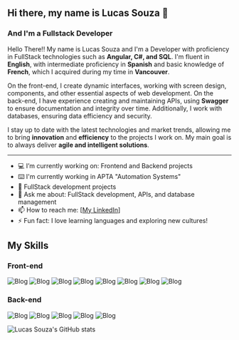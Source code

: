 ## Hi there, my name is Lucas Souza 👋  
### And I'm a Fullstack Developer

Hello There!! My name is Lucas Souza and I'm a Developer with proficiency in FullStack technologies such as **Angular, C#, and SQL**. I'm fluent in **English**, with intermediate proficiency in **Spanish** and basic knowledge of **French**, which I acquired during my time in **Vancouver**. 

On the front-end, I create dynamic interfaces, working with screen design, components, and other essential aspects of web development. On the back-end, I have experience creating and maintaining APIs, using **Swagger** to ensure documentation and integrity over time. Additionally, I work with databases, ensuring data efficiency and security.

I stay up to date with the latest technologies and market trends, allowing me to bring **innovation** and **efficiency** to the projects I work on. My main goal is to always deliver **agile and intelligent solutions**.

---

- 💻 I’m currently working on: Frontend and Backend projects
- ⌨️ I'm currently working in APTA "Automation Systems"
- 🧠 FullStack development projects
- 💬 Ask me about: FullStack development, APIs, and database management
- 📫 How to reach me: [[My LinkedIn](https://www.linkedin.com/in/lucas-vieira-souza-0435b1260/)]
- ⚡ Fun fact: I love learning languages and exploring new cultures!

## My Skills

### Front-end
![Blog](
https://img.shields.io/badge/HTML5-E34F26?style=for-the-badge&logo=html5&logoColor=white
)
![Blog](
    https://img.shields.io/badge/CSS3-1572B6?style=for-the-badge&logo=css3&logoColor=white
)
![Blog](
https://img.shields.io/badge/JavaScript-323330?style=for-the-badge&logo=javascript&logoColor=F7DF1E
)
![Blog](
https://img.shields.io/badge/Angular-DD0031?style=for-the-badge&logo=angular&logoColor=white
)
![Blog](
https://img.shields.io/badge/TypeScript-007ACC?style=for-the-badge&logo=typescript&logoColor=white
)
![Blog](
https://img.shields.io/badge/Sass-CC6699?style=for-the-badge&logo=sass&logoColor=white
)
![Blog](
    https://img.shields.io/badge/Node.js-43853D?style=for-the-badge&logo=node.js&logoColor=white
)
![Blog](
https://img.shields.io/badge/Figma-F24E1E?style=for-the-badge&logo=figma&logoColor=white
)
### Back-end
![Blog](
https://img.shields.io/badge/C%23-239120?style=for-the-badge&logo=c-sharp&logoColor=white
)
![Blog](
https://img.shields.io/badge/C%23-239120?style=for-the-badge&logo=c-sharp&logoColor=white](https://img.shields.io/badge/Java-ED8B00?style=for-the-badge&logo=openjdk&logoColor=white)
)
![Blog](
https://img.shields.io/badge/PostgreSQL-316192?style=for-the-badge&logo=postgresql&logoColor=white
)
![Blog](
    https://img.shields.io/badge/MongoDB-4EA94B?style=for-the-badge&logo=mongodb&logoColor=white
)
![Blog](
    https://img.shields.io/badge/MySQL-00000F?style=for-the-badge&logo=mysql&logoColor=white
)

![Lucas Souza's GitHub stats](https://github-readme-stats.vercel.app/api?username=LucasVieiraaaa&show_icons=true&theme=radical)
